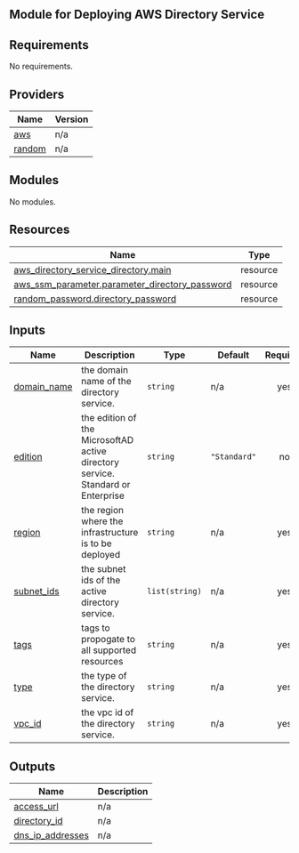 ## Module for Deploying AWS Directory Service 

## Requirements

No requirements.

## Providers

| Name | Version |
|------|---------|
| <a name="provider_aws"></a> [aws](#provider\_aws) | n/a |
| <a name="provider_random"></a> [random](#provider\_random) | n/a |

## Modules

No modules.

## Resources

| Name | Type |
|------|------|
| [aws_directory_service_directory.main](https://registry.terraform.io/providers/hashicorp/aws/latest/docs/resources/directory_service_directory) | resource |
| [aws_ssm_parameter.parameter_directory_password](https://registry.terraform.io/providers/hashicorp/aws/latest/docs/resources/ssm_parameter) | resource |
| [random_password.directory_password](https://registry.terraform.io/providers/hashicorp/random/latest/docs/resources/password) | resource |

## Inputs

| Name | Description | Type | Default | Required |
|------|-------------|------|---------|:--------:|
| <a name="input_domain_name"></a> [domain\_name](#input\_domain\_name) | the domain name of the directory service. | `string` | n/a | yes |
| <a name="input_edition"></a> [edition](#input\_edition) | the edition of the MicrosoftAD active directory service. Standard or Enterprise | `string` | `"Standard"` | no |
| <a name="input_region"></a> [region](#input\_region) | the region  where the infrastructure is to be deployed | `string` | n/a | yes |
| <a name="input_subnet_ids"></a> [subnet\_ids](#input\_subnet\_ids) | the subnet ids of the active directory service. | `list(string)` | n/a | yes |
| <a name="input_tags"></a> [tags](#input\_tags) | tags to propogate to all supported resources | `string` | n/a | yes |
| <a name="input_type"></a> [type](#input\_type) | the type of the directory service. | `string` | n/a | yes |
| <a name="input_vpc_id"></a> [vpc\_id](#input\_vpc\_id) | the vpc id of the  directory service. | `string` | n/a | yes |

## Outputs

| Name | Description |
|------|-------------|
| <a name="output_access_url"></a> [access\_url](#output\_access\_url) | n/a |
| <a name="output_directory_id"></a> [directory\_id](#output\_directory\_id) | n/a |
| <a name="output_dns_ip_addresses"></a> [dns\_ip\_addresses](#output\_dns\_ip\_addresses) | n/a |

